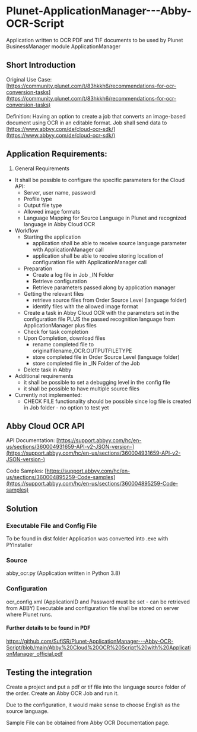 # Plunet-ApplicationManager---Abby-OCR-Script
Application written to OCR PDF and TIF documents to be used by Plunet BusinessManager module ApplicationManager

## Short Introduction

Original Use Case: [https://community.plunet.com/t/83hkkh6/recommendations-for-ocr-conversion-tasks](https://community.plunet.com/t/83hkkh6/recommendations-for-ocr-conversion-tasks)

Definition: Having an option to create a job that converts an image-based document using OCR in an editable format. Job shall send data to [https://www.abbyy.com/de/cloud-ocr-sdk/](https://www.abbyy.com/de/cloud-ocr-sdk/)

## Application Requirements:

  1. General Requirements

- It shall be possible to configure the specific parameters for the Cloud API:
  - Server, user name, password
  - Profile type
  - Output file type
  - Allowed image formats
  - Language Mapping for Source Language in  Plunet and recognized language in Abby Cloud OCR
- Workflow
  - Starting the application
    - application shall be able to receive source language parameter with ApplicationManager call
    - application shall be able to receive storing location of configuration file with ApplicationManager call
  - Preparation
    - Create a log file in Job \_IN Folder
    - Retrieve configuration
    - Retrieve parameters passed along by application manager
  - Getting the relevant files
    - retrieve source files from Order Source Level (language folder)
    - identify files with the allowed image format
  - Create a task in Abby Cloud OCR with the parameters set in the configuration file PLUS the passed recognition language from ApplicationManager plus files
  - Check for task completion
  - Upon Completion, download files
    - rename completed file to originalfilename\_OCR.OUTPUTFILETYPE
    - store completed file in Order Source Level (language folder)
    - store completed file in \_IN Folder of the Job
  - Delete task in Abby
- Additional requirements
  - it shall be possible to set a debugging level in the config file
  - it shall be possible to have multiple source files
- Currently not implemented:
  - CHECK FILE functionality should be possible since log file is created in Job folder - no option to test yet

## Abby Cloud OCR API

API Documentation: [https://support.abbyy.com/hc/en-us/sections/360004931659-API-v2-JSON-version-](https://support.abbyy.com/hc/en-us/sections/360004931659-API-v2-JSON-version-)

Code Samples: [https://support.abbyy.com/hc/en-us/sections/360004895259-Code-samples](https://support.abbyy.com/hc/en-us/sections/360004895259-Code-samples)


## Solution
### Executable File and Config File

To be found in dist folder
Application was converted into .exe with PYInstaller

### Source
abby_ocr.py (Application written in Python 3.8)

### Configuration
ocr_config.xml (ApplicationID and Password must be set - can be retrieved from ABBY)
Executable and configuration file shall be stored on server where Plunet runs.

#### Further details to be found in PDF
https://github.com/SufiSR/Plunet-ApplicationManager---Abby-OCR-Script/blob/main/Abby%20Cloud%20OCR%20Script%20with%20ApplicationManager_official.pdf

## Testing the integration

Create a project and put a pdf or tif file into the language source folder of the order. Create an Abby OCR Job and run it.

Due to the configuration, it would make sense to choose English as the source language.

Sample File can be obtained from Abby OCR Documentation page.
